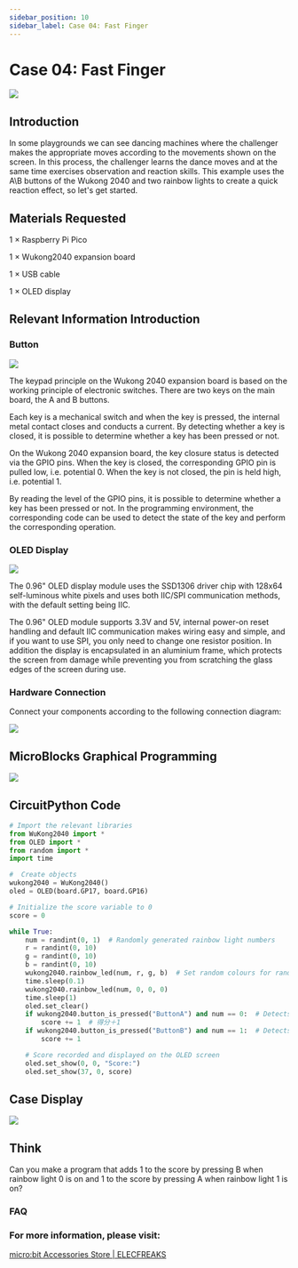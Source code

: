 ```yaml
---
sidebar_position: 10
sidebar_label: Case 04: Fast Finger
---
```


# Case 04: Fast Finger

![](./images/wukong2040-inventors-case04-01.png)

## Introduction

In some playgrounds we can see dancing machines where the challenger makes the appropriate moves according to the movements shown on the screen. In this process, the challenger learns the dance moves and at the same time exercises observation and reaction skills. This example uses the A\B buttons of the Wukong 2040 and two rainbow lights to create a quick reaction effect, so let's get started.

## Materials Requested

1 × Raspberry Pi Pico

1 × Wukong2040 expansion board

1 × USB cable

1 × OLED display

## Relevant Information Introduction

### Button

![](./images/wukong2040-inventors-case04-02.png)

The keypad principle on the Wukong 2040 expansion board is based on the working principle of electronic switches. There are two keys on the main board, the A and B buttons.

Each key is a mechanical switch and when the key is pressed, the internal metal contact closes and conducts a current. By detecting whether a key is closed, it is possible to determine whether a key has been pressed or not.

On the Wukong 2040 expansion board, the key closure status is detected via the GPIO pins. When the key is closed, the corresponding GPIO pin is pulled low, i.e. potential 0. When the key is not closed, the pin is held high, i.e. potential 1.

By reading the level of the GPIO pins, it is possible to determine whether a key has been pressed or not. In the programming environment, the corresponding code can be used to detect the state of the key and perform the corresponding operation.

### OLED Display

![](./images/wukong2040-inventors-case04-03.png)

The 0.96" OLED display module uses the SSD1306 driver chip with 128x64 self-luminous white pixels and uses both IIC/SPI communication methods, with the default setting being IIC.

The 0.96" OLED module supports 3.3V and 5V, internal power-on reset handling and default IIC communication makes wiring easy and simple, and if you want to use SPI, you only need to change one resistor position. In addition the display is encapsulated in an aluminium frame, which protects the screen from damage while preventing you from scratching the glass edges of the screen during use.

### Hardware Connection

Connect your components according to the following connection diagram:

![](./images/wukong2040-inventors-case04-06.png)

## MicroBlocks Graphical Programming

![](./images/wukong2040-inventors-case04-05.png)

## CircuitPython Code

```python
# Import the relevant libraries
from WuKong2040 import *
from OLED import *
from random import *
import time

#  Create objects
wukong2040 = WuKong2040()
oled = OLED(board.GP17, board.GP16)

# Initialize the score variable to 0
score = 0

while True:
    num = randint(0, 1)  # Randomly generated rainbow light numbers
    r = randint(0, 10)
    g = randint(0, 10)
    b = randint(0, 10)
    wukong2040.rainbow_led(num, r, g, b)  # Set random colours for randomly numbered rainbow lights
    time.sleep(0.1)
    wukong2040.rainbow_led(num, 0, 0, 0)
    time.sleep(1)
    oled.set_clear()
    if wukong2040.button_is_pressed("ButtonA") and num == 0:  # Detects if the A key has been pressed after the rainbow light with the number 0 is illuminated
        score += 1  # 得分＋1
    if wukong2040.button_is_pressed("ButtonB") and num == 1:  # Detects if the B key is pressed when the rainbow light with number 1 is on
        score += 1

    # Score recorded and displayed on the OLED screen
    oled.set_show(0, 0, "Score:")
    oled.set_show(37, 0, score)
```



## Case Display

![](./images/wukong2040-inventors-kit-case04-06.gif)

## Think

Can you make a program that adds 1 to the score by pressing B when rainbow light 0 is on and 1 to the score by pressing A when rainbow light 1 is on?



### FAQ



### For more information, please visit:

[micro:bit Accessories Store | ELECFREAKS](https://www.elecfreaks.com/)
